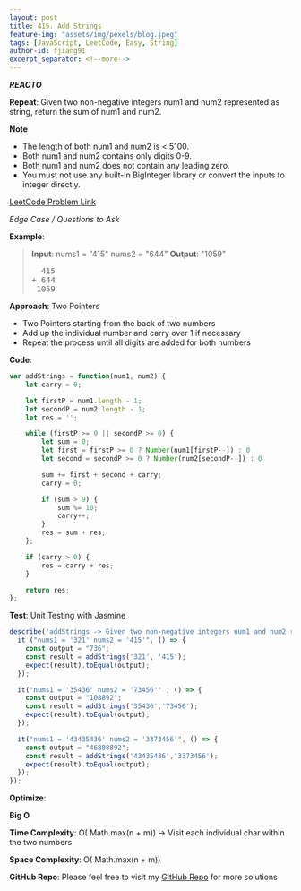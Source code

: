 ```yaml
---
layout: post
title: 415. Add Strings
feature-img: "assets/img/pexels/blog.jpeg"
tags: [JavaScript, LeetCode, Easy, String]
author-id: fjiang91
excerpt_separator: <!--more-->
---
```


***REACTO***

**Repeat**:
Given two non-negative integers num1 and num2 represented as string, return the sum of num1 and num2.

**Note**
* The length of both num1 and num2 is < 5100.
* Both num1 and num2 contains only digits 0-9.
* Both num1 and num2 does not contain any leading zero.
* You must not use any built-in BigInteger library or convert the inputs to integer directly.

[LeetCode Problem Link](https://leetcode.com/problems/add-strings/)

*Edge Case / Questions to Ask*
<!--more-->

**Example**:
> **Input**: nums1 = "415" nums2 = "644"
> **Output**: "1059"
> <pre>
>   415
> + 644
>  1059
> </pre>

**Approach**:
Two Pointers
* Two Pointers starting from the back of two numbers
* Add up the individual number and carry over 1 if necessary
* Repeat the process until all digits are added for both numbers

**Code**:
```javascript
var addStrings = function(num1, num2) {
    let carry = 0;

    let firstP = num1.length - 1;
    let secondP = num2.length - 1;
    let res = '';

    while (firstP >= 0 || secondP >= 0) {
        let sum = 0;
        let first = firstP >= 0 ? Number(num1[firstP--]) : 0
        let second = secondP >= 0 ? Number(num2[secondP--]) : 0

        sum += first + second + carry;
        carry = 0;

        if (sum > 9) {
            sum %= 10;
            carry++;
        }
        res = sum + res;
    };

    if (carry > 0) {
        res = carry + res;
    }

    return res;
};
```

**Test**: Unit Testing with Jasmine
```javascript
describe('addStrings -> Given two non-negative integers num1 and num2 represented as string, return the sum of num1 and num2.', () => {
  it ("nums1 = '321' nums2 = '415'", () => {
    const output = "736";
    const result = addStrings('321', '415');
    expect(result).toEqual(output);
  });

  it("nums1 = '35436' nums2 = '73456'" , () => {
    const output = "108892";
    const result = addStrings('35436','73456');
    expect(result).toEqual(output);
  });

  it("nums1 = '43435436' nums2 = '3373456'", () => {
    const output = "46808892";
    const result = addStrings('43435436','3373456');
    expect(result).toEqual(output);
  });
});
```

**Optimize**:

**Big O**

**Time Complexity**: O( Math.max(n + m)) -> Visit each individual char within the two numbers

**Space Complexity**: O( Math.max(n + m))

**GitHub Repo**: Please feel free to visit my [GitHub Repo](https://github.com/fjiang91/LeetCode-Solutions) for more solutions
